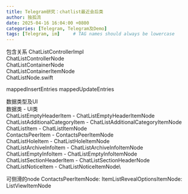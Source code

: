 ```yaml
---
title: Telegram研究：chatlist最近会后类
author: 独孤流
date: 2025-04-16 16:04:00 +0800
categories: [Telegram, Telegram及Demo]
tags: [Telegram, im]     # TAG names should always be lowercase
---
```





包含关系
ChatListControllerImpl\
ChatListControllerNode\
ChatListContainerNode\
ChatListContainerItemNode\
ChatListNode.swift

mappedInsertEntries
mappedUpdateEntries

数据类型及UI\
数据类 - UI类\
ChatListEmptyHeaderItem - ChatListEmptyHeaderItemNode\
ChatListAdditionalCategoryItem - ChatListAdditionalCategoryItemNode\
ChatListItem - ChatListItemNode\
ContactsPeerItem -  ContactsPeerItemNode\
ChatListHoleItem - ChatListHoleItemNode\
ChatListArchiveInfoItem - ChatListArchiveInfoItemNode\
ChatListEmptyInfoItem - ChatListEmptyInfoItemNode\
ChatListSectionHeaderItem - ChatListSectionHeaderNode\
ChatListNoticeItem - ChatListNoticeItemNode\

可侧滑的node
ContactsPeerItemNode: ItemListRevealOptionsItemNode: ListViewItemNode